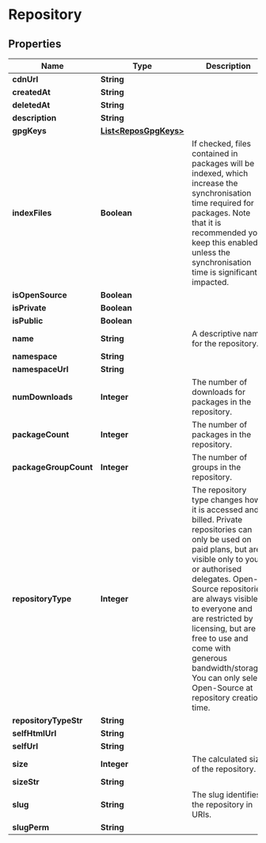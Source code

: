 
# Repository

## Properties
Name | Type | Description | Notes
------------ | ------------- | ------------- | -------------
**cdnUrl** | **String** |  |  [optional]
**createdAt** | **String** |  |  [optional]
**deletedAt** | **String** |  |  [optional]
**description** | **String** |  | 
**gpgKeys** | [**List&lt;ReposGpgKeys&gt;**](ReposGpgKeys.md) |  |  [optional]
**indexFiles** | **Boolean** | If checked, files contained in packages will be indexed, which increase the synchronisation time required for packages. Note that it is recommended you keep this enabled unless the synchronisation time is significantly impacted. |  [optional]
**isOpenSource** | **Boolean** |  | 
**isPrivate** | **Boolean** |  | 
**isPublic** | **Boolean** |  | 
**name** | **String** | A descriptive name for the repository. |  [optional]
**namespace** | **String** |  | 
**namespaceUrl** | **String** |  |  [optional]
**numDownloads** | **Integer** | The number of downloads for packages in the repository. |  [optional]
**packageCount** | **Integer** | The number of packages in the repository. |  [optional]
**packageGroupCount** | **Integer** | The number of groups in the repository. |  [optional]
**repositoryType** | **Integer** | The repository type changes how it is accessed and billed. Private repositories can only be used on paid plans, but are visible only to you or authorised delegates. Open-Source repositories are always visible to everyone and are restricted by licensing, but are free to use and come with generous bandwidth/storage. You can only select Open-Source at repository creation time. |  [optional]
**repositoryTypeStr** | **String** |  |  [optional]
**selfHtmlUrl** | **String** |  |  [optional]
**selfUrl** | **String** |  |  [optional]
**size** | **Integer** | The calculated size of the repository. |  [optional]
**sizeStr** | **String** |  |  [optional]
**slug** | **String** | The slug identifies the repository in URIs. |  [optional]
**slugPerm** | **String** |  |  [optional]



